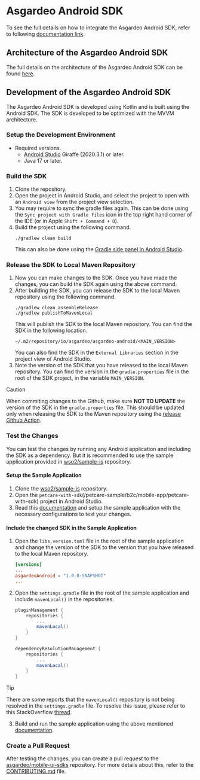 <!--
 * Copyright (c) 2024, WSO2 LLC. (https://www.wso2.com).
 *
 * WSO2 LLC. licenses this file to you under the Apache License,
 * Version 2.0 (the "License"); you may not use this file except
 * in compliance with the License.
 * You may obtain a copy of the License at
 *
 *     http://www.apache.org/licenses/LICENSE-2.0
 *
 * Unless required by applicable law or agreed to in writing,
 * software distributed under the License is distributed on an
 * "AS IS" BASIS, WITHOUT WARRANTIES OR CONDITIONS OF ANY
 * KIND, either express or implied. See the License for the
 * specific language governing permissions and limitations
 * under the License.
-->

# Asgardeo Android SDK

To see the full details on how to integrate the Asgardeo Android SDK, refer to following <a href="https://asgardeo.github.io/mobile-ui-sdks/android/introduction.html" target="_blank">documentation link</a>.

## Architecture of the Asgardeo Android SDK

The full details on the architecture of the Asgardeo Android SDK can be found [here](./ARCHITECTURE.md).

## Development of the Asgardeo Android SDK

The Asgardeo Android SDK is developed using Kotlin and is built using the Android SDK. The SDK is developed to be optimized with the MVVM architecture.

### Setup the Development Environment

- Required versions.
    - [Android Studio](https://developer.android.com/studio) Giraffe (2020.3.1) or later.
    - Java 17 or later.

### Build the SDK

1. Clone the repository.
2. Open the project in Android Studio, and select the project to open with an `Android view` from the project view selection.
3. You may require to sync the gradle files again. This can be done using the `Sync project with Gradle files` icon in the top right hand corner of the IDE (or in Apple `Shift + Command + O`).
4. Build the project using the following command.
    ```shell
    ./gradlew clean build
    ```
    This can also be done using the [Gradle side panel in Android Studio](https://www.jetbrains.com/help/idea/jetgradle-tool-window.html).

### Release the SDK to Local Maven Repository

1. Now you can make changes to the SDK. Once you have made the changes, you can build the SDK again using the above command.
2. After building the SDK, you can release the SDK to the local Maven repository using the following command.
    ```shell
    ./gradlew clean assembleRelease
    ./gradlew publishToMavenLocal
    ```
    This will publish the SDK to the local Maven repository. You can find the SDK in the following location.
    ```
    ~/.m2/repository/io/asgardeo/asgardeo-android/<MAIN_VERSION>
    ```
    You can also find the SDK in the `External Libraries` section in the project view of Android Studio.
3. Note the version of the SDK that you have released to the local Maven repository. You can find the version in the `gradle.properties` file in the root of the SDK project, in the variable `MAIN_VERSION`.

> [!CAUTION]
> When commiting changes to the Github, make sure <b>NOT TO UPDATE</b> the version of the SDK in the `gradle.properties` file. This should be updated only when releasing the SDK to the Maven repository using the [release Github Action](https://github.com/asgardeo/mobile-ui-sdks/actions/workflows/release.yml).

### Test the Changes

You can test the changes by running any Android application and including the SDK as a dependency. But it is recommended to use the sample application provided in [wso2/sample-is](https://github.com/wso2/samples-is/tree/master/petcare-sample/b2c/mobile-app/petcare-with-sdk) repository.

#### Setup the Sample Application

1. Clone the [wso2/sample-is](https://github.com/wso2/samples-is) repository.
2. Open the `petcare-with-sdk`(<SAMPLE-IS>/petcare-sample/b2c/mobile-app/petcare-with-sdk) project in Android Studio.
3. Read this [documentation](https://github.com/wso2/samples-is/blob/master/petcare-sample/b2c/mobile-app/petcare-with-sdk/README.md) and setup the sample application with the necessary configurations to test your changes.

#### Include the changed SDK in the Sample Application

1. Open the `libs.version.toml` file in the root of the sample application and change the version of the SDK to the version that you have released to the local Maven repository.
    ```toml
    [versions]
    ...
    asgardeoAndroid = "1.0.0-SNAPSHOT"
    ...
    ```

2. Open the `settings.gradle` file in the root of the sample application and include `mavenLocal()` in the repositories.
    ```gradle
    pluginManagement {
        repositories {
            ...
            mavenLocal()
        }
    }

    dependencyResolutionManagement {
        repositories {
            ...
            mavenLocal()
        }
    }
    ```
 > [!TIP]
 > There are some reports that the `mavenLocal()` repository is not being resolved in the `settings.gradle` file. To 
 > resolve this issue, please refer to this StackOverflow [thread](https://stackoverflow.com/questions/32107205/gradle-does-not-use-the-maven-local-repository-for-a-new-dependency).


3. Build and run the sample application using the above mentioned [documentation](https://github.com/wso2/samples-is/blob/master/petcare-sample/b2c/mobile-app/petcare-with-sdk/README.md).

### Create a Pull Request

After testing the changes, you can create a pull request to the [asgardeo/mobile-ui-sdks](https://github.com/asgardeo/mobile-ui-sdks/) repository. For more details about this, refer to the [CONTRIBUTING.md](../CONTRIBUTING.md) file.
